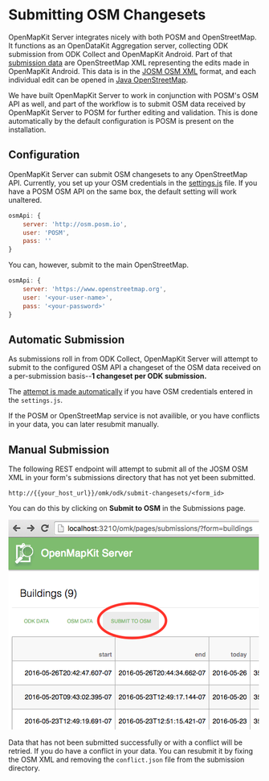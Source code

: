 # Submitting OSM Changesets

OpenMapKit Server integrates nicely with both POSM and OpenStreetMap. It functions as an OpenDataKit Aggregation server, 
collecting ODK submission from ODK Collect and OpenMapKit Android. Part of that [submission data](https://github.com/AmericanRedCross/OpenMapKitServer/tree/master/data/submissions)
are OpenStreetMap XML representing the edits made in OpenMapKit Android. This data is in the [JOSM OSM XML](http://wiki.openstreetmap.org/wiki/JOSM_file_format) 
format, and each individual edit can be
opened in [Java OpenStreetMap](https://josm.openstreetmap.de/). 

We have built OpenMapKit Server to work in conjunction with POSM's OSM API as well,
and part of the workflow is to submit OSM data received by OpenMapKit Server to POSM
for further editing and validation. This is done automatically by the default
configuration is POSM is present on the installation.

## Configuration

OpenMapKit Server can submit OSM changesets to any OpenStreetMap API.
Currently, you set up your OSM credentials in the [settings.js](https://github.com/AmericanRedCross/OpenMapKitServer/blob/master/settings.js) 
file. If you have a POSM OSM API on the same box, the default setting
will work unaltered.

```js
osmApi: {
    server: 'http://osm.posm.io',
    user: 'POSM',
    pass: ''
}
```

You can, however, submit to the main OpenStreetMap.

```js
osmApi: {
    server: 'https://www.openstreetmap.org',
    user: '<your-user-name>',
    pass: '<your-password>'
}
```

## Automatic Submission

As submissions roll in from ODK Collect, OpenMapKit Server will attempt
to submit to the configured OSM API a changeset of the OSM data received
on a per-submission basis--__1 changeset per ODK submission.__

The [attempt is made automatically](https://github.com/AmericanRedCross/OpenMapKitServer/blob/7cc4638d8cf691ede1bbcc46ef955481ab34733e/api/odk/middlewares/save-media.js#L60-L62) 
if you have OSM credentials entered in the `settings.js`.

If the POSM or OpenStreetMap service is not availible, or you have conflicts
in your data, you can later resubmit manually.

## Manual Submission

The following REST endpoint will attempt to submit all of the JOSM OSM XML
in your form's submissions directory that has not yet been submitted.

    http://{{your_host_url}}/omk/odk/submit-changesets/<form_id>

You can do this by clicking on __Submit to OSM__ in the Submissions page.

![](images/submit-to-osm.png)

Data that has not been submitted successfully or with a conflict will
be retried. If you do have a conflict in your data. You can resubmit
it by fixing the OSM XML and removing the `conflict.json` file from
the submission directory.
